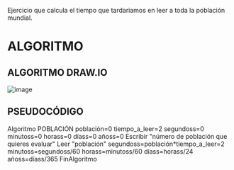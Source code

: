Ejercicio que calcula el tiempo que tardariamos en leer a toda la población mundial.
# ALGORITMO
## ALGORITMO DRAW.IO
![image](https://user-images.githubusercontent.com/119713702/208263958-5daa7c38-3de7-4ed5-8936-8a876517e294.png)
## PSEUDOCÓDIGO
Algoritmo POBLACIÓN
	población=0
	tiempo_a_leer=2
	segundoss=0
	minutoss=0
	horass=0
	díass=0
	añoss=0
	Escribir "número de población que quieres evaluar"
	Leer "población"
	segundoss=población*tiempo_a_leer=2
	minutoss=segundoss/60
	horass=minutoss/60
	díass=horass/24
	añoss=díass/365
FinAlgoritmo
